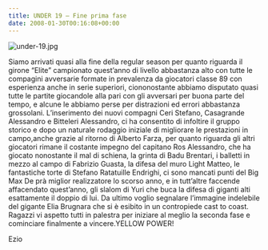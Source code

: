 ```yaml
---
title: UNDER 19 – Fine prima fase
date: 2008-01-30T00:16:08+00:00
---
```

![under-19.jpg](/images/articoli/under-19.jpg)

Siamo arrivati quasi alla fine della regular season per quanto riguarda il girone “Elite” campionato quest’anno di livello abbastanza alto con tutte le compagini avversarie formate in prevalenza da giocatori classe 89 con esperienza anche in serie superiori, ciononostante abbiamo disputato quasi tutte le partite giocandole alla pari con gli avversari per buona parte del tempo, e alcune le abbiamo perse per distrazioni ed errori abbastanza grossolani. L’inserimento dei nuovi compagni Ceri Stefano, Casagrande Alessandro e Bitteleri Alessandro, ci ha consentito di infoltire il gruppo storico e dopo un naturale rodaggio iniziale di migliorare le prestazioni in campo,anche grazie al ritorno di Alberto Farza, per quanto riguarda gli altri giocatori rimane il costante impegno del capitano Ros Alessandro, che ha giocato nonostante il mal di schiena, la grinta di Badu Brentari, i balletti in mezzo al campo di Fabrizio Guasta, la difesa del muro Light Matteo, le fantastiche torte di Stefano Ratatuille Endrighi, ci sono mancati punti del Big Max De prà miglior realizzatore lo scorso anno, e in tutt’altre faccende affacendato quest’anno, gli slalom di Yuri che buca la difesa di giganti alti esattamente il doppio di lui. Da ultimo voglio segnalare l’immagine indelebile del gigante Elia Brugnara che si è esibito in un contropiede cast to coast. Ragazzi vi aspetto tutti in palestra per iniziare al meglio la seconda fase e cominciare finalmente a vincere.YELLOW POWER!

Ezio
